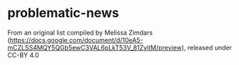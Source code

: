 # problematic-news
From an original list compiled by Melissa Zimdars (https://docs.google.com/document/d/10eA5-mCZLSS4MQY5QGb5ewC3VAL6pLkT53V_81ZyitM/preview), released under CC-BY 4.0
